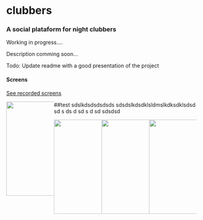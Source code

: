 # clubbers
### A social plataform for night clubbers 

Working in progress....

Description comming soon...

Todo: Update readme with a good presentation of the project

#### Screens

<a target="_blank" href="https://firebasestorage.googleapis.com/v0/b/weddy-app-1.appspot.com/o/appVideo.webm?alt=media&token=b2c878ca-78a7-405c-b263-aca372d62f23"> See recorded screens </a>

<img src="https://firebasestorage.googleapis.com/v0/b/weddy-app-1.appspot.com/o/Screenshot%202021-01-19%20at%2014.32.49.png?alt=media&token=e0f24f0d-d074-4701-80e5-e36a8dc70570" width="250px" style="float:left; max-width: 25%;"/> ##test sdslkdsdsdsdsds sdsdslkdsdklsldmslkdksdklsdsd sd s ds d sd s d sd sdsdsd 

<img src="https://firebasestorage.googleapis.com/v0/b/weddy-app-1.appspot.com/o/Screenshot%202021-01-19%20at%2014.32.57.png?alt=media&token=463c3085-a599-49f4-a8e7-4311f709ea17"  width="250px" style="float:left; max-width: 25%;"/>

<img src="https://firebasestorage.googleapis.com/v0/b/weddy-app-1.appspot.com/o/Screenshot%202021-01-19%20at%2014.33.05.png?alt=media&token=681b693e-5f46-437f-ac1f-6954bd03030b"  width="250px" style="float:left; max-width: 25%;"/>

<img src="https://firebasestorage.googleapis.com/v0/b/weddy-app-1.appspot.com/o/Screenshot%202021-01-19%20at%2014.33.15.png?alt=media&token=a9997a3c-5b4c-4685-b847-22c50acccd6c"  width="250px" style="float:left; max-width: 25%;"/>
